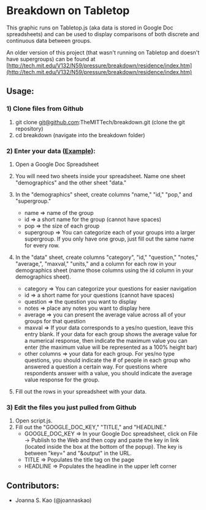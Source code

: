 Breakdown on Tabletop
============
This graphic runs on Tabletop.js (aka data is stored in Google Doc
spreadsheets) and can be used to display comparisons of both discrete
and continuous data between groups.

An older version of this project (that wasn't running on Tabletop and
doesn't have supergroups) can be found at
[http://tech.mit.edu/V132/N59/pressure/breakdown/residence/index.htm](http://tech.mit.edu/V132/N59/pressure/breakdown/residence/index.htm)

Usage:
-------------
### 1) Clone files from Github
1. git clone git@github.com:TheMITTech/breakdown.git (clone the git repository)
2. cd breakdown (navigate into the breakdown folder)

### 2) Enter your data ([Example](https://docs.google.com/spreadsheet/ccc?key=0AlhEOMxfxhHtdF9Sank4TU5QTm0zekROYkkxZ09veHc)):
1. Open a Google Doc Spreadsheet
2. You will need two sheets inside your spreadsheet. Name one sheet
"demographics" and the other sheet "data."

3. In the "demographics" sheet, create columns "name," "id," "pop," and "supergroup."
    * name => name of the group
    * id => a short name for the group (cannot have spaces)
    * pop => the size of each group
    * supergroup => You can categorize each of your groups into a
      larger supergroup. If you only have one group, just fill out the
      same name for every row.

4. In the "data" sheet, create columns "category", "id," "question,"
"notes," "average,", "maxval," "units," and a column for each row in
your demographics sheet (name those columns using the id column in
your demographics sheet).
    * category => You can categorize your questions for easier navigation
    * id => a short name for your questions (cannot have spaces)
    * question => the question you want to display
    * notes => place any notes you want to display here
    * average => you can present the average value across all of your groups for that question
    * maxval => If your data corresponds to a yes/no question, leave
      this entry blank. If your data for each group shows the average
      value for a numerical response, then indicate the maximum value
      you can enter (the maximum value will be represented as a 100%
      height bar)
    * other columns => your data for each group. For yes/no type
      questions, you should indicate the # of people in each group who
      answered a question a certain way. For questions where respondents
      answer with a value, you should indicate the average value response
      for the group.

5. Fill out the rows in your spreadsheet with your data.

### 3) Edit the files you just pulled from Github
1. Open script.js. 
2. Fill out the "GOOGLE_DOC_KEY," "TITLE," and "HEADLINE."
    * GOOGLE_DOC_KEY => In your Google Doc spreadsheet, click on File
      -> Publish to the Web and then copy and paste the key in link
      (located inside the box at the bottom of the popup). The key is
      between "key=" and "&output" in the URL.
    * TITLE => Populates the title tag on the page
    * HEADLINE => Populates the headline in the upper left corner


Contributors:
-------------
* Joanna S. Kao (@joannaskao)
